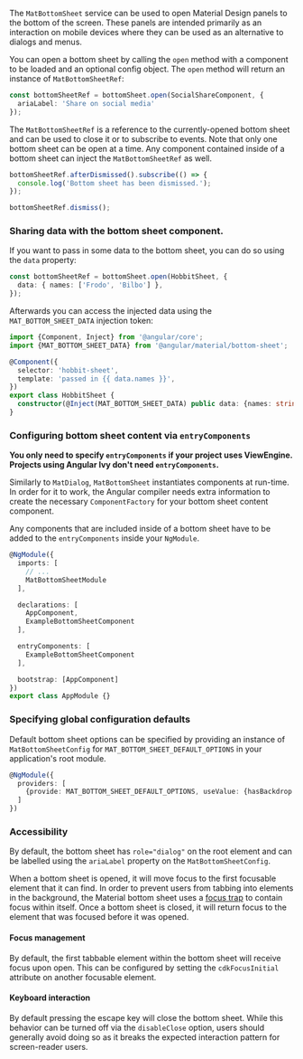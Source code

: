 The `MatBottomSheet` service can be used to open Material Design panels to the bottom of the screen.
These panels are intended primarily as an interaction on mobile devices where they can be used as an
alternative to dialogs and menus.

<!-- example(bottom-sheet-overview) -->

You can open a bottom sheet by calling the `open` method with a component to be loaded and an
optional config object. The `open` method will return an instance of `MatBottomSheetRef`:

```ts
const bottomSheetRef = bottomSheet.open(SocialShareComponent, {
  ariaLabel: 'Share on social media'
});
```

The `MatBottomSheetRef` is a reference to the currently-opened bottom sheet and can be used to close
it or to subscribe to events. Note that only one bottom sheet can be open at a time. Any component
contained inside of a bottom sheet can inject the `MatBottomSheetRef` as well.

```ts
bottomSheetRef.afterDismissed().subscribe(() => {
  console.log('Bottom sheet has been dismissed.');
});

bottomSheetRef.dismiss();
```

### Sharing data with the bottom sheet component.
If you want to pass in some data to the bottom sheet, you can do so using the `data` property:

```ts
const bottomSheetRef = bottomSheet.open(HobbitSheet, {
  data: { names: ['Frodo', 'Bilbo'] },
});
```

Afterwards you can access the injected data using the `MAT_BOTTOM_SHEET_DATA` injection token:

```ts
import {Component, Inject} from '@angular/core';
import {MAT_BOTTOM_SHEET_DATA} from '@angular/material/bottom-sheet';

@Component({
  selector: 'hobbit-sheet',
  template: 'passed in {{ data.names }}',
})
export class HobbitSheet {
  constructor(@Inject(MAT_BOTTOM_SHEET_DATA) public data: {names: string[]}) { }
}
```

### Configuring bottom sheet content via `entryComponents`
**You only need to specify `entryComponents` if your project uses ViewEngine. Projects
using Angular Ivy don't need `entryComponents`.**

Similarly to `MatDialog`, `MatBottomSheet` instantiates components at run-time. In order for it to
work, the Angular compiler needs extra information to create the necessary `ComponentFactory` for
your bottom sheet content component.

Any components that are included inside of a bottom sheet have to be added to the `entryComponents`
inside your `NgModule`.


```ts
@NgModule({
  imports: [
    // ...
    MatBottomSheetModule
  ],

  declarations: [
    AppComponent,
    ExampleBottomSheetComponent
  ],

  entryComponents: [
    ExampleBottomSheetComponent
  ],

  bootstrap: [AppComponent]
})
export class AppModule {}
```

### Specifying global configuration defaults
Default bottom sheet options can be specified by providing an instance of `MatBottomSheetConfig`
for `MAT_BOTTOM_SHEET_DEFAULT_OPTIONS` in your application's root module.

```ts
@NgModule({
  providers: [
    {provide: MAT_BOTTOM_SHEET_DEFAULT_OPTIONS, useValue: {hasBackdrop: false}}
  ]
})
```


### Accessibility
By default, the bottom sheet has `role="dialog"` on the root element and can be labelled using the
`ariaLabel` property on the `MatBottomSheetConfig`.

When a bottom sheet is opened, it will move focus to the first focusable element that it can find.
In order to prevent users from tabbing into elements in the background, the Material bottom sheet
uses a [focus trap](https://material.angular.io/cdk/a11y/overview#focustrap) to contain focus
within itself. Once a bottom sheet is closed, it will return focus to the element that was focused
before it was opened.

#### Focus management
By default, the first tabbable element within the bottom sheet will receive focus upon open.
This can be configured by setting the `cdkFocusInitial` attribute on another focusable element.

#### Keyboard interaction
By default pressing the escape key will close the bottom sheet. While this behavior can
be turned off via the `disableClose` option, users should generally avoid doing so
as it breaks the expected interaction pattern for screen-reader users.
